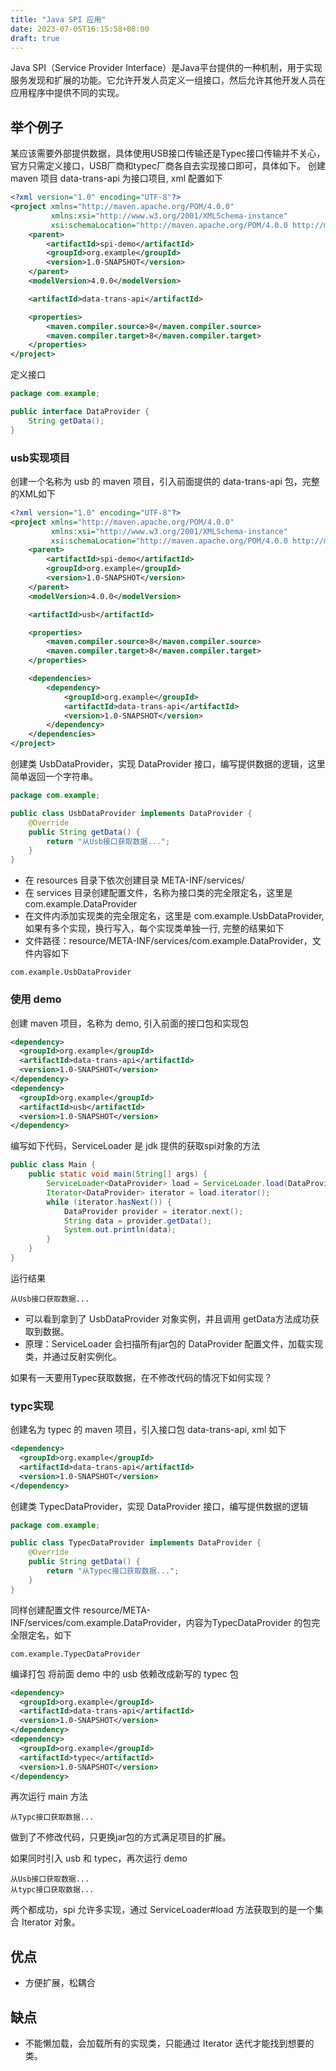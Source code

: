 ```yaml
---
title: "Java SPI 应用"
date: 2023-07-05T16:15:58+08:00
draft: true
---
```

Java SPI（Service Provider Interface）是Java平台提供的一种机制，用于实现服务发现和扩展的功能。它允许开发人员定义一组接口，然后允许其他开发人员在应用程序中提供不同的实现。
## 举个例子
某应该需要外部提供数据，具体使用USB接口传输还是Typec接口传输并不关心，官方只需定义接口，USB厂商和typec厂商各自去实现接口即可，具体如下。
创建 maven 项目 data-trans-api 为接口项目, xml 配置如下
```xml
<?xml version="1.0" encoding="UTF-8"?>
<project xmlns="http://maven.apache.org/POM/4.0.0"
         xmlns:xsi="http://www.w3.org/2001/XMLSchema-instance"
         xsi:schemaLocation="http://maven.apache.org/POM/4.0.0 http://maven.apache.org/xsd/maven-4.0.0.xsd">
    <parent>
        <artifactId>spi-demo</artifactId>
        <groupId>org.example</groupId>
        <version>1.0-SNAPSHOT</version>
    </parent>
    <modelVersion>4.0.0</modelVersion>

    <artifactId>data-trans-api</artifactId>

    <properties>
        <maven.compiler.source>8</maven.compiler.source>
        <maven.compiler.target>8</maven.compiler.target>
    </properties>
</project>
```
定义接口
```java
package com.example;

public interface DataProvider {
    String getData();
}

```
### usb实现项目
创建一个名称为 usb 的 maven 项目，引入前面提供的 data-trans-api 包，完整的XML如下
```xml
<?xml version="1.0" encoding="UTF-8"?>
<project xmlns="http://maven.apache.org/POM/4.0.0"
         xmlns:xsi="http://www.w3.org/2001/XMLSchema-instance"
         xsi:schemaLocation="http://maven.apache.org/POM/4.0.0 http://maven.apache.org/xsd/maven-4.0.0.xsd">
    <parent>
        <artifactId>spi-demo</artifactId>
        <groupId>org.example</groupId>
        <version>1.0-SNAPSHOT</version>
    </parent>
    <modelVersion>4.0.0</modelVersion>

    <artifactId>usb</artifactId>

    <properties>
        <maven.compiler.source>8</maven.compiler.source>
        <maven.compiler.target>8</maven.compiler.target>
    </properties>

    <dependencies>
        <dependency>
            <groupId>org.example</groupId>
            <artifactId>data-trans-api</artifactId>
            <version>1.0-SNAPSHOT</version>
        </dependency>
    </dependencies>
</project>
```
创建类 UsbDataProvider，实现 DataProvider 接口，编写提供数据的逻辑，这里简单返回一个字符串。
```java
package com.example;

public class UsbDataProvider implements DataProvider {
    @Override
    public String getData() {
        return "从Usb接口获取数据...";
    }
}

```
- 在 resources 目录下依次创建目录 META-INF/services/
- 在 services 目录创建配置文件，名称为接口类的完全限定名，这里是 com.example.DataProvider
- 在文件内添加实现类的完全限定名，这里是 com.example.UsbDataProvider, 如果有多个实现，换行写入，每个实现类单独一行, 完整的结果如下
- 文件路径：resource/META-INF/services/com.example.DataProvider，文件内容如下
```shell
com.example.UsbDataProvider
```
### 使用 demo
创建 maven 项目，名称为 demo, 引入前面的接口包和实现包
```xml
<dependency>
  <groupId>org.example</groupId>
  <artifactId>data-trans-api</artifactId>
  <version>1.0-SNAPSHOT</version>
</dependency>
<dependency>
  <groupId>org.example</groupId>
  <artifactId>usb</artifactId>
  <version>1.0-SNAPSHOT</version>
</dependency>
```
编写如下代码，ServiceLoader 是 jdk 提供的获取spi对象的方法
```java
public class Main {
    public static void main(String[] args) {
        ServiceLoader<DataProvider> load = ServiceLoader.load(DataProvider.class);
        Iterator<DataProvider> iterator = load.iterator();
        while (iterator.hasNext()) {
            DataProvider provider = iterator.next();
            String data = provider.getData();
            System.out.println(data);
        }
    }
}
```
运行结果
```shell
从Usb接口获取数据...
```
- 可以看到拿到了 UsbDataProvider 对象实例，并且调用 getData方法成功获取到数据。
- 原理：ServiceLoader 会扫描所有jar包的 DataProvider 配置文件，加载实现类，并通过反射实例化。

如果有一天要用Typec获取数据，在不修改代码的情况下如何实现？
### typc实现
创建名为 typec 的 maven 项目，引入接口包 data-trans-api, xml 如下
```xml
<dependency>
  <groupId>org.example</groupId>
  <artifactId>data-trans-api</artifactId>
  <version>1.0-SNAPSHOT</version>
</dependency>
```
创建类 TypecDataProvider，实现 DataProvider 接口，编写提供数据的逻辑
```java
package com.example;

public class TypecDataProvider implements DataProvider {
    @Override
    public String getData() {
        return "从Typec接口获取数据...";
    }
}
```
同样创建配置文件 resource/META-INF/services/com.example.DataProvider，内容为TypecDataProvider 的包完全限定名，如下
```shell
com.example.TypecDataProvider
```
编译打包
将前面 demo 中的 usb 依赖改成新写的 typec 包
```xml
<dependency>
  <groupId>org.example</groupId>
  <artifactId>data-trans-api</artifactId>
  <version>1.0-SNAPSHOT</version>
</dependency>
<dependency>
  <groupId>org.example</groupId>
  <artifactId>typec</artifactId>
  <version>1.0-SNAPSHOT</version>
</dependency>
```
再次运行 main 方法
```shell
从Typc接口获取数据...
```
做到了不修改代码，只更换jar包的方式满足项目的扩展。

如果同时引入 usb 和 typec，再次运行 demo
```shell
从Usb接口获取数据...
从typc接口获取数据...
```
两个都成功，spi 允许多实现，通过 ServiceLoader#load 方法获取到的是一个集合 Iterator 对象。
## 优点

- 方便扩展，松耦合
## 缺点

- 不能懒加载，会加载所有的实现类，只能通过 Iterator 迭代才能找到想要的类。




